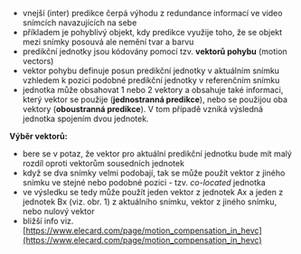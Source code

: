 ﻿* vnejší (inter) predikce čerpá výhodu z redundance informací ve video snímcích navazujících na sebe
* příkladem je pohyblivý objekt, kdy predikce využije toho, že se objekt mezi snímky posouvá ale nemění tvar a barvu 
* predikční jednotky jsou kódovány pomocí tzv. **vektorů pohybu** (motion vectors)
* vektor pohybu definuje posun predikční jednotky v aktuálním snímku vzhledem k pozici podobné predikční jednotky v referenčním snímku
* jednotka může obsahovat 1 nebo 2 vektory a obsahuje také informaci, který vektor se použije (**jednostranná predikce**), nebo se použijou oba vektory (**oboustranná predikce**). V tom případě vzniká výsledná jednotka spojením dvou jednotek.

**Výběr vektorů:**

* bere se v potaz, že vektor pro aktuální predikční jednotku bude mít malý rozdíl oproti vektorům sousedních jednotek
* když se dva snímky velmi podobají, tak se může použít vektor z jiného snímku ve stejné nebo podobné pozici - tzv. *co-located* jednotka
* ve výsledku se tedy může použít jeden vektor z jednotek Ax a jeden z jednotek Bx (viz. obr. 1) z aktuálního snímku, vektor z jiného snímku, nebo nulový vektor
* bližší info viz. [https://www.elecard.com/page/motion_compensation_in_hevc](https://www.elecard.com/page/motion_compensation_in_hevc)